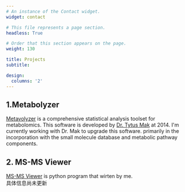 ```yaml
---
# An instance of the Contact widget.
widget: contact

# This file represents a page section.
headless: True

# Order that this section appears on the page.
weight: 130

title: Projects
subtitle: 

design:
  columns: '2'
---
```

## 1.Metabolyzer
[Metavolyzer](https://sites.google.com/a/georgetown.edu/fornace-lab-informatics/home/metabolyzer) is a comprehensive statistical analysis toolset for metabolomics. This software is developed by [Dr. Tytus Mak](https://www.nist.gov/blogs/taking-measure/authors/tytus-mak) at 2014. I'm currently working with Dr. Mak to upgrade this software. primarily in the incorporation with the small molecule database and metabolic pathway components.
## 2. MS-MS Viewer
[MS-MS Viewer](https://github.com/Bowen999/MS_Viewer) is python program that wirten by me.  
具体信息尚未更新
